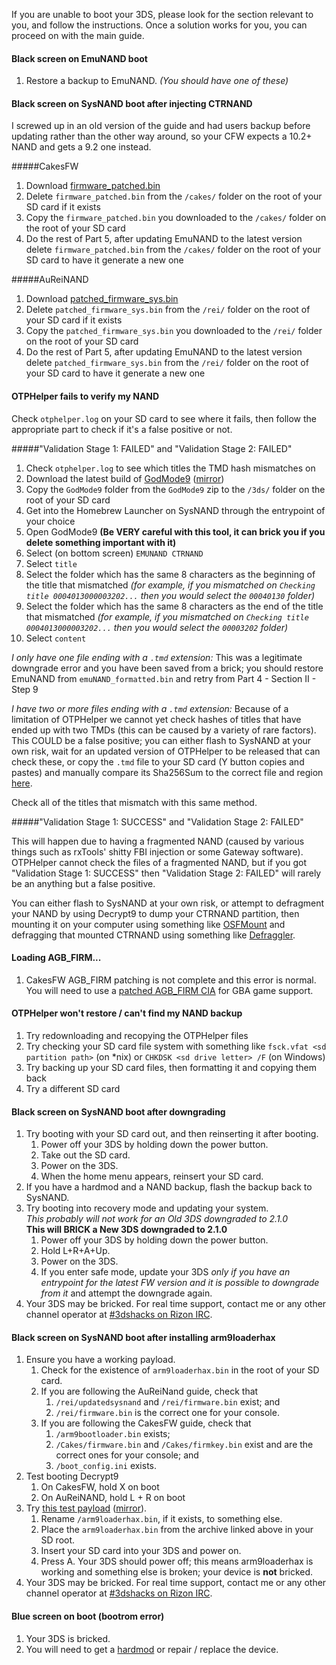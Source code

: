 If you are unable to boot your 3DS, please look for the section relevant to you, and follow the instructions. Once a solution works for you, you can proceed on with the main guide.

#### <a name="ts_bs_emunand" />Black screen on EmuNAND boot

1. Restore a backup to EmuNAND. *(You should have one of these)*

#### <a name="ts_bs_ctrnand" />Black screen on SysNAND boot after injecting CTRNAND

I screwed up in an old version of the guide and had users backup before updating rather than the other way around, so your CFW expects a 10.2+ NAND and gets a 9.2 one instead.

#####CakesFW

1. Download [firmware_patched.bin](https://up1.ca/#LQm-QJ3j5htr2vTG6Z2TnA)
2. Delete `firmware_patched.bin` from the `/cakes/` folder on the root of your SD card if it exists
3. Copy the `firmware_patched.bin` you downloaded to the `/cakes/` folder on the root of your SD card
4. Do the rest of Part 5, after updating EmuNAND to the latest version delete `firmware_patched.bin` from the `/cakes/` folder on the root of your SD card to have it generate a new one

#####AuReiNAND

1. Download [patched_firmware_sys.bin](https://up1.ca/#BBTyUYm47YF3hBwBYhKGsA)
2. Delete `patched_firmware_sys.bin` from the `/rei/` folder on the root of your SD card if it exists
3. Copy the `patched_firmware_sys.bin` you downloaded to the `/rei/` folder on the root of your SD card
4. Do the rest of Part 5, after updating EmuNAND to the latest version delete `patched_firmware_sys.bin` from the `/rei/` folder on the root of your SD card to have it generate a new one

#### <a name="ts_otphelper_verify_fail" />OTPHelper fails to verify my NAND

Check `otphelper.log` on your SD card to see where it fails, then follow the appropriate part to check if it's a  false positive or not.

#####"Validation Stage 1: FAILED" and "Validation Stage 2: FAILED"  
 
1. Check `otphelper.log` to see which titles the TMD hash mismatches on
2. Download the latest build of [GodMode9](https://mega.nz/#!9oUSBRKS!OPabQRkS1az88jH8FIBkrb_N_hd4IWaguCENabot1r4) ([mirror](https://drive.google.com/file/d/0BzPfvjeuhqoDUUlRbFNZbDZjR2M/view?usp=sharing))
3. Copy the `GodMode9` folder from the `GodMode9` zip to the `/3ds/` folder on the root of your SD card
4. Get into the Homebrew Launcher on SysNAND through the entrypoint of your choice
5. Open GodMode9 **(Be VERY careful with this tool, it can brick you if you delete something important with it)**
6. Select (on bottom screen) `EMUNAND CTRNAND`
7. Select `title`
8. Select the folder which has the same 8 characters as the beginning of the title that mismatched *(for example, if you mismatched on `Checking title 0004013000003202...` then you would select the `00040130` folder)*
9. Select the folder which has the same 8 characters as the end of the title that mismatched *(for example, if you mismatched on `Checking title 0004013000003202...` then you would select the `00003202` folder)*
10. Select `content`

*I only have one file ending with a `.tmd` extension:* This was a legitimate downgrade error and you have been saved from a brick; you should restore EmuNAND from `emuNAND_formatted.bin` and retry from Part 4 - Section II - Step 9

*I have two or more files ending with a `.tmd` extension:* Because of a limitation of OTPHelper we cannot yet check hashes of titles that have ended up with two TMDs (this can be caused by a variety of rare factors). This COULD be a false positive; you can either flash to SysNAND at your own risk, wait for an updated version of OTPHelper to be released that can check these, or copy the `.tmd` file to your SD card (Y button copies and pastes) and manually compare its Sha256Sum to the correct file and region [here](https://gist.github.com/Plailect/a6789c6a87a2eee575da).

Check all of the titles that mismatch with this same method.

#####"Validation Stage 1: SUCCESS" and "Validation Stage 2: FAILED"

This will happen due to having a fragmented NAND (caused by various things such as rxTools' shitty FBI injection or some Gateway software). OTPHelper cannot check the files of a fragmented NAND, but if you got "Validation Stage 1: SUCCESS" then "Validation Stage 2: FAILED" will rarely be an anything but a false positive.

You can either flash to SysNAND at your own risk, or attempt to defragment your NAND by using Decrypt9 to dump your CTRNAND partition, then mounting it on your computer using something like [OSFMount](http://www.osforensics.com/tools/mount-disk-images.html) and defragging that mounted CTRNAND using something like [Defraggler](https://www.piriform.com/defraggler/download/standard).

#### <a name="ts_agb_firm" />Loading AGB_FIRM...

1. CakesFW AGB_FIRM patching is not complete and this error is normal. You will need to use a [patched AGB_FIRM CIA](https://gbatemp.net/threads/390313/) for GBA game support.

#### <a name="ts_otp_helper" />OTPHelper won't restore / can't find my NAND backup

1. Try redownloading and recopying the OTPHelper files
3. Try checking your SD card file system with something like `fsck.vfat <sd partition path>` (on *nix) or `CHKDSK <sd drive letter> /F` (on Windows)
2. Try backing up your SD card files, then formatting it and copying them back
5. Try a different SD card

#### <a name="ts_sys_down" />Black screen on SysNAND boot after downgrading

1. Try booting with your SD card out, and then reinserting it after booting.
   1. Power off your 3DS by holding down the power button.
   2. Take out the SD card.
   3. Power on the 3DS.
   4. When the home menu appears, reinsert your SD card.
2. If you have a hardmod and a NAND backup, flash the backup back to SysNAND.
3. Try booting into recovery mode and updating your system.    
   *This probably will not work for an Old 3DS downgraded to 2.1.0*    
   **This will BRICK a New 3DS downgraded to 2.1.0**
   1. Power off your 3DS by holding down the power button.
   2. Hold L+R+A+Up.
   3. Power on the 3DS.
   4. If you enter safe mode, update your 3DS *only if you have an entrypoint for the latest FW version and it is possible to downgrade from it* and attempt the downgrade again.
4. Your 3DS may be bricked. For real time support, contact me or any other channel operator at [#3dshacks on Rizon IRC](https://qchat.rizon.net/?channels=3dshacks&uio=d4).

#### <a name="ts_sys_a9lh" />Black screen on SysNAND boot after installing arm9loaderhax

1. Ensure you have a working payload.
   1. Check for the existence of `arm9loaderhax.bin` in the root of your SD card.
   2. If you are following the AuReiNand guide, check that
      1. `/rei/updatedsysnand` and `/rei/firmware.bin` exist; and
      2. `/rei/firmware.bin` is the correct one for your console.
   3. If you are following the CakesFW guide, check that
      1. `/arm9bootloader.bin` exists;
      2. `/Cakes/firmware.bin` and `/Cakes/firmkey.bin` exist and are the correct ones for your console; and
      3. `/boot_config.ini` exists.
2. Test booting Decrypt9
   1. On CakesFW, hold X on boot
   2. On AuReiNAND, hold L + R on boot
2. Try [this test payload](https://mega.nz/#!YxMiGDhB!VZLv2XPSqFFzEhf4kGMXAdQtSpIGvnp2vu2W1j4o7cc/) ([mirror](https://drive.google.com/file/d/0BzPfvjeuhqoDanVaR3FTUTFqNFU/view?usp=sharing)).
   1. Rename `/arm9loaderhax.bin`, if it exists, to something else.
   2. Place the `arm9loaderhax.bin` from the archive linked above in your SD root.
   3. Insert your SD card into your 3DS and power on.
   4. Press A. Your 3DS should power off; this means arm9loaderhax is working and something else is broken; your device is **not** bricked.
3. Your 3DS may be bricked. For real time support, contact me or any other channel operator at [#3dshacks on Rizon IRC](https://qchat.rizon.net/?channels=3dshacks&uio=d4).

#### <a name="ts_sys_blue" />Blue screen on boot (bootrom error)

1. Your 3DS is bricked.
2. You will need to get a [hardmod](https://gbatemp.net/threads/414498/) or repair / replace the device.
